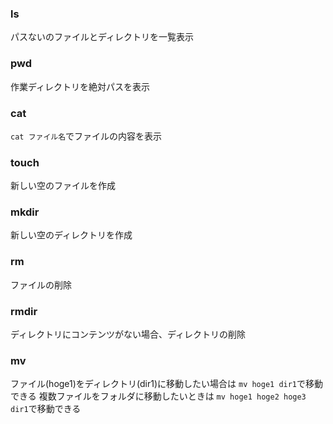 ### ls
パスないのファイルとディレクトリを一覧表示

### pwd
作業ディレクトリを絶対パスを表示

### cat
`cat ファイル名`でファイルの内容を表示

### touch
新しい空のファイルを作成

### mkdir
新しい空のディレクトリを作成

### rm
ファイルの削除

### rmdir
ディレクトリにコンテンツがない場合、ディレクトリの削除

### mv
ファイル(hoge1)をディレクトリ(dir1)に移動したい場合は
`mv hoge1 dir1`で移動できる
複数ファイルをフォルダに移動したいときは
`mv hoge1 hoge2 hoge3 dir1`で移動できる
